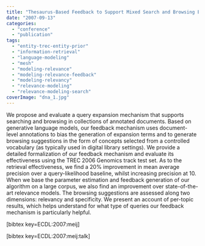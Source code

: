 ```yaml
---
title: "Thesaurus-Based Feedback to Support Mixed Search and Browsing Environments"
date: "2007-09-13"
categories: 
  - "conference"
  - "publication"
tags: 
  - "entity-trec-entity-prior"
  - "information-retrieval"
  - "language-modeling"
  - "mesh"
  - "modeling-relevance"
  - "modeling-relevance-feedback"
  - "modeling-relevancy"
  - "relevance-modeling"
  - "relevance-modeling-search"
coverImage: "dna_1.jpg"
---
```


We propose and evaluate a query expansion mechanism that supports searching and browsing in collections of annotated documents. Based on generative language models, our feedback mechanism uses document-level annotations to bias the generation of expansion terms and to generate browsing suggestions in the form of concepts selected from a controlled vocabulary (as typically used in digital library settings). We provide a detailed formalization of our feedback mechanism and evaluate its effectiveness using the TREC 2006 Genomics track test set. As to the retrieval effectiveness, we find a 20% improvement in mean average precision over a query-likelihood baseline, whilst increasing precision at 10. When we base the parameter estimation and feedback generation of our algorithm on a large corpus, we also find an improvement over state-of-the-art relevance models. The browsing suggestions are assessed along two dimensions: relevancy and specificity. We present an account of per-topic results, which helps understand for what type of queries our feedback mechanism is particularly helpful.

\[bibtex key=ECDL:2007:meij\]

\[bibtex key=ECDL:2007:meij:talk\]

